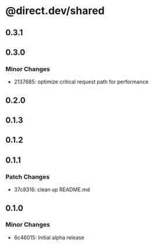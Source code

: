 # @direct.dev/shared

## 0.3.1

## 0.3.0

### Minor Changes

- 2137685: optimize critical request path for performance

## 0.2.0

## 0.1.3

## 0.1.2

## 0.1.1

### Patch Changes

- 37c8316: clean up README.md

## 0.1.0

### Minor Changes

- 6c46015: Initial alpha release
